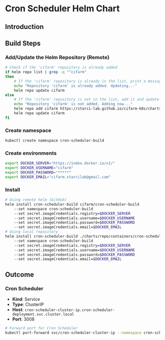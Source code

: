 # Cron Scheduler Helm Chart
## Introduction
## Build Steps
### Add/Update the Helm Repository (Remote)
```bash
# Check if the 'cifarm' repository is already added
if helm repo list | grep -q "^cifarm" 
then
    # If the 'cifarm' repository is already in the list, print a message and update the repository
    echo "Repository 'cifarm' is already added. Updating..."
    helm repo update cifarm
else
    # If the 'cifarm' repository is not in the list, add it and update the repository
    echo "Repository 'cifarm' is not added. Adding now..."
    helm repo add cifarm https://starci-lab.github.io/cifarm-k8s/charts
    helm repo update cifarm
fi
```
### Create namespace
```bash
kubectl create namespace cron-scheduler-build
```
### Create environments
```bash
export DOCKER_SERVER="https://index.docker.io/v1/"
export DOCKER_USERNAME="cifarm"
export DOCKER_PASSWORD="*****"
export DOCKER_EMAIL="cifarm.starcilab@gmail.com"
```
### Install
```bash
# Using remote helm (GitHub)
helm install cron-scheduler-build cifarm/cron-scheduler-build
    --set namespace cron-scheduler-build
    --set secret.imageCredentials.registry=$DOCKER_SERVER
    --set secret.imageCredentials.username=$DOCKER_USERNAME
    --set secret.imageCredentials.password=$DOCKER_PASSWORD
    --set secret.imageCredentials.email=$DOCKER_EMAIL
# Using local repository
helm install cron-scheduler-build ./charts/repo/containers/cron-scheduler/build/
    --set namespace cron-scheduler-build
    --set secret.imageCredentials.registry=$DOCKER_SERVER
    --set secret.imageCredentials.username=$DOCKER_USERNAME
    --set secret.imageCredentials.password=$DOCKER_PASSWORD
    --set secret.imageCredentials.email=$DOCKER_EMAIL
```
## Outcome
### Cron Scheduler
- **Kind**: Service  
- **Type**: ClusterIP  
- **Host**: `cron-scheduler-cluster-ip.cron-scheduler-deployment.svc.cluster.local`  
- **Port**: 3008
```bash
# Forward port for Cron Scheduler
kubectl port-forward svc/cron-scheduler-cluster-ip --namespace cron-scheduler-deployment 3008:3008
```